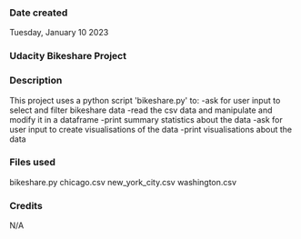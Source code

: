 ### Date created
Tuesday, January 10 2023

### Udacity Bikeshare Project

### Description
This project uses a python script 'bikeshare.py' to:
    -ask for user input to select and filter bikeshare data
    -read the csv data and manipulate and modify it in a dataframe
    -print summary statistics about the data
    -ask for user input to create visualisations of the data
    -print visualisations about the data

### Files used
bikeshare.py
chicago.csv
new_york_city.csv
washington.csv

### Credits
N/A
